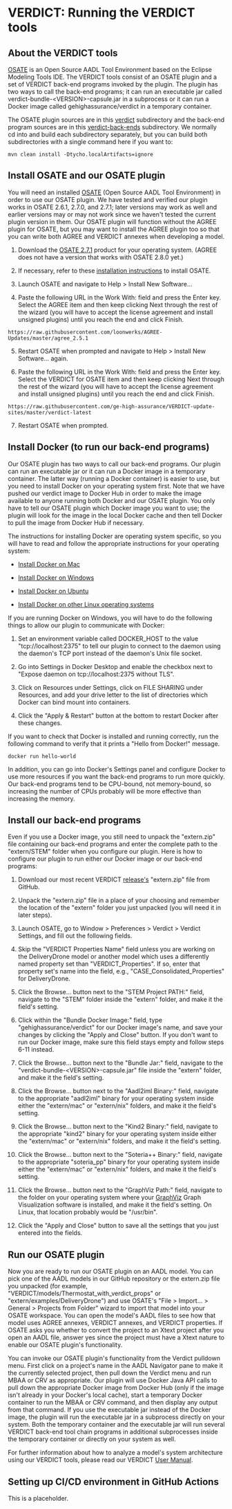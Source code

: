 # VERDICT: Running the VERDICT tools

## About the VERDICT tools

[OSATE](https://osate.org/about-osate.html) is an Open Source AADL
Tool Environment based on the Eclipse Modeling Tools IDE.  The VERDICT
tools consist of an OSATE plugin and a set of VERDICT back-end
programs invoked by the plugin.  The plugin has two ways to call the
back-end programs; it can run an executable jar called
verdict-bundle-\<VERSION\>-capsule.jar in a subprocess or it can run
a Docker image called gehighassurance/verdict in a temporary
container.

The OSATE plugin sources are in this [verdict](verdict) subdirectory
and the back-end program sources are in this
[verdict-back-ends](verdict-back-ends) subdirectory.  We normally cd
into and build each subdirectory separately, but you can build both
subdirectories with a single command here if you want to:

`mvn clean install -Dtycho.localArtifacts=ignore`

## Install OSATE and our OSATE plugin

You will need an installed [OSATE](https://osate.org/about-osate.html)
(Open Source AADL Tool Environment) in order to use our OSATE plugin.
We have tested and verified our plugin works in OSATE 2.6.1, 2.7.0,
and 2.7.1; later versions may work as well and earlier versions may or
may not work since we haven't tested the current plugin version in
them.  Our OSATE plugin will function without the AGREE plugin for
OSATE, but you may want to install the AGREE plugin too so that you
can write both AGREE and VERDICT annexes when developing a model.

1. Download the [OSATE
   2.7.1](https://osate-build.sei.cmu.edu/download/osate/stable/2.7.1-vfinal/products/)
   product for your operating system.  (AGREE does not have a version
   that works with OSATE 2.8.0 yet.)

2. If necessary, refer to these [installation
   instructions](https://osate.org/download-and-install.html) to
   install OSATE.

3. Launch OSATE and navigate to Help > Install New Software...

4. Paste the following URL in the Work With: field and press the Enter
   key.  Select the AGREE item and then keep clicking Next through the
   rest of the wizard (you will have to accept the license agreement
   and install unsigned plugins) until you reach the end and click
   Finish.

`https://raw.githubusercontent.com/loonwerks/AGREE-Updates/master/agree_2.5.1`

5. Restart OSATE when prompted and navigate to Help > Install New
   Software... again.

6. Paste the following URL in the Work With: field and press the Enter
   key.  Select the VERDICT for OSATE item and then keep clicking Next
   through the rest of the wizard (you will have to accept the license
   agreement and install unsigned plugins) until you reach the end and
   click Finish.

`https://raw.githubusercontent.com/ge-high-assurance/VERDICT-update-sites/master/verdict-latest`

7. Restart OSATE when prompted.

## Install Docker (to run our back-end programs)

Our OSATE plugin has two ways to call our back-end programs.  Our
plugin can run an executable jar or it can run a Docker image in a
temporary container.  The latter way (running a Docker container) is
easier to use, but you need to install Docker on your operating system
first.  Note that we have pushed our verdict image to Docker Hub in
order to make the image available to anyone running both Docker and
our OSATE plugin.  You only have to tell our OSATE plugin which Docker
image you want to use; the plugin will look for the image in the local
Docker cache and then tell Docker to pull the image from Docker Hub if
necessary.

The instructions for installing Docker are operating system specific,
so you will have to read and follow the appropriate instructions for
your operating system:

- [Install Docker on
  Mac](https://docs.docker.com/docker-for-mac/install/)

- [Install Docker on
  Windows](https://docs.docker.com/docker-for-windows/install/)

- [Install Docker on
  Ubuntu](https://phoenixnap.com/kb/how-to-install-docker-on-ubuntu-18-04)
  
- [Install Docker on other Linux operating
  systems](https://docs.docker.com/install/)

If you are running Docker on Windows, you will have to do the
following things to allow our plugin to communicate with Docker:

1. Set an environment variable called DOCKER_HOST to the value
   "tcp://localhost:2375" to tell our plugin to connect to the daemon
   using the daemon's TCP port instead of the daemon's Unix file
   socket.

2. Go into Settings in Docker Desktop and enable the checkbox
   next to "Expose daemon on tcp://localhost:2375 without TLS".

3. Click on Resources under Settings, click on FILE SHARING under
   Resources, and add your drive letter to the list of directories
   which Docker can bind mount into containers.

4. Click the "Apply & Restart" button at the bottom to restart Docker
   after these changes.

If you want to check that Docker is installed and running correctly,
run the following command to verify that it prints a "Hello from
Docker!" message.

`docker run hello-world`

In addition, you can go into Docker's Settings panel and configure
Docker to use more resources if you want the back-end programs to run
more quickly.  Our back-end programs tend to be CPU-bound, not
memory-bound, so increasing the number of CPUs probably will be more
effective than increasing the memory.

## Install our back-end programs

Even if you use a Docker image, you still need to unpack the
"extern.zip" file containing our back-end programs and enter the
complete path to the "extern/STEM" folder when you configure our
plugin.  Here is how to configure our plugin to run either our Docker
image or our back-end programs:

1. Download our most recent VERDICT
   [release's](https://github.com/ge-high-assurance/VERDICT/releases)
   "extern.zip" file from GitHub.

2. Unpack the "extern.zip" file in a place of your choosing and
   remember the location of the "extern" folder you just unpacked (you
   will need it in later steps).

3. Launch OSATE, go to Window > Preferences > Verdict > Verdict
   Settings, and fill out the following fields.
   
4. Skip the "VERDICT Properties Name" field unless you are working on
   the DeliveryDrone model or another model which uses a differently
   named property set than "VERDICT_Properties".  If so, enter that
   property set's name into the field, e.g.,
   "CASE_Consolidated_Properties" for DeliveryDrone.

5. Click the Browse... button next to the "STEM Project PATH:" field,
   navigate to the "STEM" folder inside the "extern" folder, and make
   it the field's setting.

6. Click within the "Bundle Docker Image:" field, type
   "gehighassurance/verdict" for our Docker image's name, and save
   your changes by clicking the "Apply and Close" button.  If you
   don't want to run our Docker image, make sure this field stays
   empty and follow steps 6-11 instead.

7. Click the Browse... button next to the "Bundle Jar:" field,
   navigate to the "verdict-bundle-\<VERSION\>-capsule.jar" file
   inside the "extern" folder, and make it the field's setting.

8. Click the Browse... button next to the "Aadl2iml Binary:" field,
   navigate to the appropriate "aadl2iml" binary for your operating
   system inside either the "extern/mac" or "extern/nix" folders, and
   make it the field's setting.

9. Click the Browse... button next to the "Kind2 Binary:" field,
   navigate to the appropriate "kind2" binary for your operating
   system inside either the "extern/mac" or "extern/nix" folders, and
   make it the field's setting.

10. Click the Browse... button next to the "Soteria++ Binary:" field,
   navigate to the appropriate "soteria_pp" binary for your operating
   system inside either the "extern/mac" or "extern/nix" folders, and
   make it the field's setting.

11. Click the Browse... button next to the "GraphViz Path:" field,
   navigate to the folder on your operating system where your
   [GraphViz](https://www.graphviz.org/download/) Graph Visualization
   software is installed, and make it the field's setting.  On Linux,
   that location probably would be "/usr/bin".

12. Click the "Apply and Close" button to save all the settings that
   you just entered into the fields.

## Run our OSATE plugin

Now you are ready to run our OSATE plugin on an AADL model.  You can
pick one of the AADL models in our GitHub repository or the extern.zip
file you unpacked (for example,
"VERDICT/models/Thermostat_with_verdict_props" or
"extern/examples/DeliveryDrone") and use OSATE's "File > Import... >
General > Projects from Folder" wizard to import that model into your
OSATE workspace.  You can open the model's AADL files to see how that
model uses AGREE annexes, VERDICT annexes, and VERDICT properties.  If
OSATE asks you whether to convert the project to an Xtext project
after you open an AADL file, answer yes since the project must have a
Xtext nature to enable our OSATE plugin's functionality.

You can invoke our OSATE plugin's functionality from the Verdict
pulldown menu.  First click on a project's name in the AADL Navigator
pane to make it the currently selected project, then pull down the
Verdict menu and run MBAA or CRV as appropriate.  Our plugin will use
Docker Java API calls to pull down the appropriate Docker image from
Docker Hub (only if the image isn't already in your Docker's local
cache), start a temporary Docker container to run the MBAA or CRV
command, and then display any output from that command.  If you use
the executable jar instead of the Docker image, the plugin will run
the executable jar in a subprocess directly on your system.  Both the
temporary container and the executable jar will run several VERDICT
back-end tool chain programs in additional subprocesses inside the
temporary container or directly on your system as well.

For further information about how to analyze a model's system
architecture using our VERDICT tools, please read our VERDICT [User
Manual](https://github.com/ge-high-assurance/VERDICT/wiki/VERDICT-Modeling-Style-Guide-&-User-Manual:-V1-to-support-VERDICT-VM-19.1-Tool-Assessment-%233).

## Setting up CI/CD environment in GitHub Actions

This is a placeholder.

